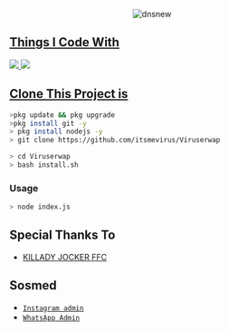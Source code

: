 <p align="center">
<img href="https://ibb.co/cChXqmM"><img src="https://i.ibb.co/cChXqmM/dnsnew.jpg" alt="dnsnew" border="0" /></a>
</p>
<p align="center">
<a href=https://github.com/deathshifter29/wav2
</p>

  
## Things I Code With
<p>
    <img
        src= "https://img.shields.io/badge/node.js%20-%2343853D.svg?&style=for-the-badge&logo=node.js&logoColor=white" />
    <img
        src="https://img.shields.io/badge/node.js%20-%2343853D.svg?&style=for-the-badge&logo=node.js&logoColor=white" />



## Clone This Project is

```bash
>pkg update && pkg upgrade
>pkg install git -y
> pkg install nodejs -y
> git clone https://github.com/itsmevirus/Viruserwap
```

```bash
> cd Viruserwap
> bash install.sh
```

### Usage
```bash
> node index.js
```


## Special Thanks To
* [ KILLADY JOCKER FFC ](http://deathshifter29.github.io) 

## Sosmed
* [`Instagram admin`](https://www.instagram.com/__death_shifter_?r=nametag)
* [`WhatsApp Admin`](http://wa.me/916282670349)
